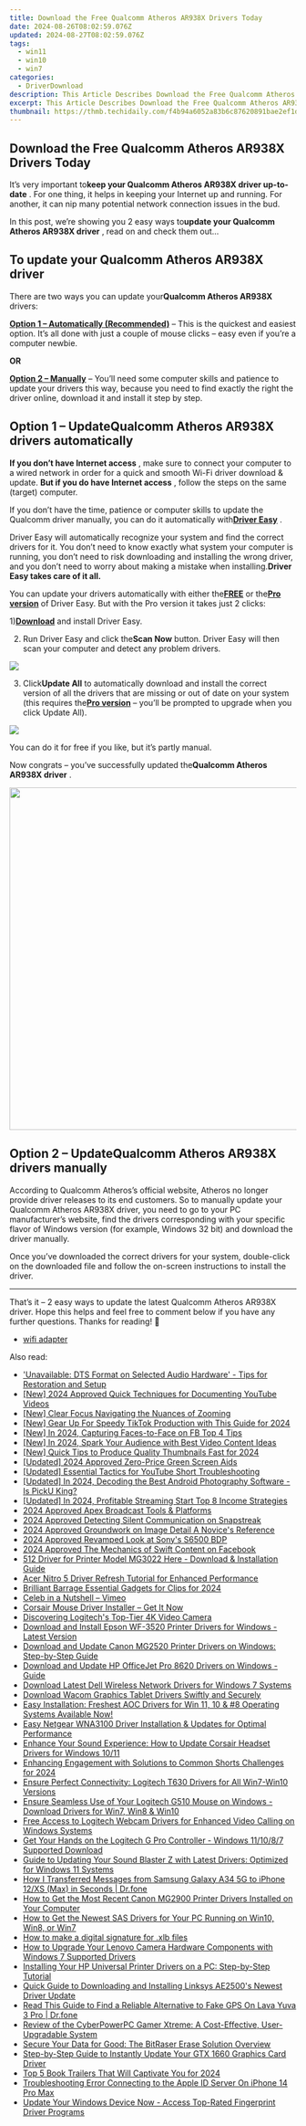 ```yaml
---
title: Download the Free Qualcomm Atheros AR938X Drivers Today
date: 2024-08-26T08:02:59.076Z
updated: 2024-08-27T08:02:59.076Z
tags:
  - win11
  - win10
  - win7
categories:
  - DriverDownload
description: This Article Describes Download the Free Qualcomm Atheros AR938X Drivers Today
excerpt: This Article Describes Download the Free Qualcomm Atheros AR938X Drivers Today
thumbnail: https://thmb.techidaily.com/f4b94a6052a83b6c87620891bae2ef1d10a06ae6e718f7d201b09964291e2b88.jpg
---
```


## Download the Free Qualcomm Atheros AR938X Drivers Today

It’s very important to**keep your Qualcomm Atheros AR938X driver up-to-date** . For one thing, it helps in keeping your Internet up and running. For another, it can nip many potential network connection issues in the bud.

 In this post, we’re showing you 2 easy ways to**update your Qualcomm Atheros AR938X driver** , read on and check them out…

## To update your Qualcomm Atheros AR938X driver

 There are two ways you can update your**Qualcomm Atheros AR938X** drivers:

**[Option 1 – Automatically (Recommended)](https://tools.techidaily.com/drivereasy/download/)** [](https://tools.techidaily.com/drivereasy/download/) – This is the quickest and easiest option. It’s all done with just a couple of mouse clicks – easy even if you’re a computer newbie.

**OR**

**[Option 2 – Manually](https://tools.techidaily.com/drivereasy/download/)** [](https://tools.techidaily.com/drivereasy/download/) – You’ll need some computer skills and patience to update your drivers this way, because you need to find exactly the right the driver online, download it and install it step by step.

## Option 1 – Update**Qualcomm Atheros AR938X** drivers automatically

**If you don’t have Internet access** , make sure to connect your computer to a wired network in order for a quick and smooth Wi-Fi driver download & update. **But if you do have Internet access** , follow the steps on the same (target) computer.

 If you don’t have the time, patience or computer skills to update the Qualcomm driver manually, you can do it automatically with[**Driver Easy**](https://tools.techidaily.com/drivereasy/download/) .

 Driver Easy will automatically recognize your system and find the correct drivers for it. You don’t need to know exactly what system your computer is running, you don’t need to risk downloading and installing the wrong driver, and you don’t need to worry about making a mistake when installing.**Driver Easy takes care of it all.**

 You can update your drivers automatically with either the[**FREE**](https://tools.techidaily.com/drivereasy/download/) or the[**Pro version**](https://tools.techidaily.com/drivereasy/download/) of Driver Easy. But with the Pro version it takes just 2 clicks:

 1)[**Download**](https://tools.techidaily.com/drivereasy/download/) and install Driver Easy.

 2) Run Driver Easy and click the**Scan Now** button. Driver Easy will then scan your computer and detect any problem drivers.

![](https://images.drivereasy.com/wp-content/uploads/2019/05/image-1143.png)

 3) Click**Update All** to automatically download and install the correct version of all the drivers that are missing or out of date on your system (this requires the[**Pro version**](https://tools.techidaily.com/drivereasy/download/) – you’ll be prompted to upgrade when you click Update All).

![](https://images.drivereasy.com/wp-content/uploads/2019/05/image-1144.png)

 You can do it for free if you like, but it’s partly manual.

 Now congrats – you’ve successfully updated the**Qualcomm Atheros AR938X driver** .

<!-- affiliate ads begin -->
<a href="https://uperfect.sjv.io/c/5597632/1246754/15155" target="_top" id="1246754"><img src="//a.impactradius-go.com/display-ad/15155-1246754" border="0" alt="" width="600" height="600"/></a><img height="0" width="0" src="https://imp.pxf.io/i/5597632/1246754/15155" style="position:absolute;visibility:hidden;" border="0" />
<!-- affiliate ads end -->
## Option 2 – Update**Qualcomm Atheros AR938X** drivers manually

 According to Qualcomm Atheros’s official website, Atheros no longer provide driver releases to its end customers. So to manually update your Qualcomm Atheros AR938X driver, you need to go to your PC manufacturer’s website, find the drivers corresponding with your specific flavor of Windows version (for example, Windows 32 bit) and download the driver manually.

 Once you’ve downloaded the correct drivers for your system, double-click on the downloaded file and follow the on-screen instructions to install the driver.

---

 That’s it – 2 easy ways to update the latest Qualcomm Atheros AR938X driver. Hope this helps and feel free to comment below if you have any further questions. Thanks for reading! 🙂

* [wifi adapter](https://tools.techidaily.com/drivereasy/download/)

<ins class="adsbygoogle"
     style="display:block"
     data-ad-format="autorelaxed"
     data-ad-client="ca-pub-7571918770474297"
     data-ad-slot="1223367746"></ins>



<ins class="adsbygoogle"
     style="display:block"
     data-ad-client="ca-pub-7571918770474297"
     data-ad-slot="8358498916"
     data-ad-format="auto"
     data-full-width-responsive="true"></ins>

<span class="atpl-alsoreadstyle">Also read:</span>
<div><ul>
<li><a href="https://hardware-help.techidaily.com/unavailable-dts-format-on-selected-audio-hardware-tips-for-restoration-and-setup/"><u>'Unavailable: DTS Format on Selected Audio Hardware' - Tips for Restoration and Setup</u></a></li>
<li><a href="https://digital-screen-recording.techidaily.com/new-2024-approved-quick-techniques-for-documenting-youtube-videos/"><u>[New] 2024 Approved  Quick Techniques for Documenting YouTube Videos</u></a></li>
<li><a href="https://screen-video-capture.techidaily.com/new-clear-focus-navigating-the-nuances-of-zooming/"><u>[New] Clear Focus  Navigating the Nuances of Zooming</u></a></li>
<li><a href="https://tiktok-video-recordings.techidaily.com/new-gear-up-for-speedy-tiktok-production-with-this-guide-for-2024/"><u>[New] Gear Up For Speedy TikTok Production with This Guide for 2024</u></a></li>
<li><a href="https://facebook-video-recording.techidaily.com/new-in-2024-capturing-faces-to-face-on-fb-top-4-tips/"><u>[New] In 2024, Capturing Faces-to-Face on FB  Top 4 Tips</u></a></li>
<li><a href="https://youtube-tips.techidaily.com/n-2024-spark-your-audience-with-best-video-content-ideas/"><u>[New] In 2024, Spark Your Audience with Best Video Content Ideas</u></a></li>
<li><a href="https://vimeo-videos.techidaily.com/new-quick-tips-to-produce-quality-thumbnails-fast-for-2024/"><u>[New] Quick Tips to Produce Quality Thumbnails Fast for 2024</u></a></li>
<li><a href="https://fox-info.techidaily.com/updated-2024-approved-zero-price-green-screen-aids/"><u>[Updated] 2024 Approved  Zero-Price Green Screen Aids</u></a></li>
<li><a href="https://youtube-videos.techidaily.com/updated-essential-tactics-for-youtube-short-troubleshooting/"><u>[Updated] Essential Tactics for YouTube Short Troubleshooting</u></a></li>
<li><a href="https://article-files.techidaily.com/updated-in-2024-decoding-the-best-android-photography-software-is-picku-king/"><u>[Updated] In 2024, Decoding the Best Android Photography Software - Is PickU King?</u></a></li>
<li><a href="https://youtube-blog.techidaily.com/ed-in-2024-profitable-streaming-start-top-8-income-strategies/"><u>[Updated] In 2024, Profitable Streaming Start  Top 8 Income Strategies</u></a></li>
<li><a href="https://article-files.techidaily.com/2024-approved-apex-broadcast-tools-and-platforms/"><u>2024 Approved  Apex Broadcast Tools & Platforms</u></a></li>
<li><a href="https://snapchat-videos.techidaily.com/2024-approved-detecting-silent-communication-on-snapstreak/"><u>2024 Approved  Detecting Silent Communication on Snapstreak</u></a></li>
<li><a href="https://article-posts.techidaily.com/2024-approved-groundwork-on-image-detail-a-novices-reference/"><u>2024 Approved  Groundwork on Image Detail  A Novice's Reference</u></a></li>
<li><a href="https://article-tips.techidaily.com/2024-approved-revamped-look-at-sonys-s6500-bdp/"><u>2024 Approved  Revamped Look at Sony's S6500 BDP</u></a></li>
<li><a href="https://fox-access.techidaily.com/2024-approved-the-mechanics-of-swift-content-on-facebook/"><u>2024 Approved  The Mechanics of Swift Content on Facebook</u></a></li>
<li><a href="https://hardware-help.techidaily.com/512-driver-for-printer-model-mg3022-here-download-and-installation-guide/"><u>512 Driver for Printer Model MG3022 Here - Download & Installation Guide</u></a></li>
<li><a href="https://hardware-help.techidaily.com/acer-nitro-5-driver-refresh-tutorial-for-enhanced-performance/"><u>Acer Nitro 5 Driver Refresh Tutorial for Enhanced Performance</u></a></li>
<li><a href="https://article-helps.techidaily.com/brilliant-barrage-essential-gadgets-for-clips-for-2024/"><u>Brilliant Barrage  Essential Gadgets for Clips for 2024</u></a></li>
<li><a href="https://vimeo-videos.techidaily.com/celeb-in-a-nutshell-vimeo/"><u>Celeb in a Nutshell – Vimeo</u></a></li>
<li><a href="https://hardware-help.techidaily.com/1722971702782-corsair-mouse-driver-installer-get-it-now/"><u>Corsair Mouse Driver Installer – Get It Now</u></a></li>
<li><a href="https://digital-screen-recording.techidaily.com/discovering-logitechs-top-tier-4k-video-camera/"><u>Discovering Logitech's Top-Tier 4K Video Camera</u></a></li>
<li><a href="https://hardware-help.techidaily.com/download-and-install-epson-wf-3520-printer-drivers-for-windows-latest-version/"><u>Download and Install Epson WF-3520 Printer Drivers for Windows - Latest Version</u></a></li>
<li><a href="https://hardware-help.techidaily.com/download-and-update-canon-mg2520-printer-drivers-on-windows-step-by-step-guide/"><u>Download and Update Canon MG2520 Printer Drivers on Windows: Step-by-Step Guide</u></a></li>
<li><a href="https://hardware-help.techidaily.com/download-and-update-hp-officejet-pro-8620-drivers-on-windows-guide/"><u>Download and Update HP OfficeJet Pro 8620 Drivers on Windows - Guide</u></a></li>
<li><a href="https://hardware-help.techidaily.com/download-latest-dell-wireless-network-drivers-for-windows-7-systems/"><u>Download Latest Dell Wireless Network Drivers for Windows 7 Systems</u></a></li>
<li><a href="https://hardware-help.techidaily.com/download-wacom-graphics-tablet-drivers-swiftly-and-securely/"><u>Download Wacom Graphics Tablet Drivers Swiftly and Securely</u></a></li>
<li><a href="https://hardware-help.techidaily.com/easy-installation-freshest-aoc-drivers-for-win-11-10-and-8-operating-systems-available-now/"><u>Easy Installation: Freshest AOC Drivers for Win 11, 10 & #8 Operating Systems Available Now!</u></a></li>
<li><a href="https://hardware-help.techidaily.com/easy-netgear-wna3100-driver-installation-and-updates-for-optimal-performance/"><u>Easy Netgear WNA3100 Driver Installation & Updates for Optimal Performance</u></a></li>
<li><a href="https://hardware-help.techidaily.com/enhance-your-sound-experience-how-to-update-corsair-headset-drivers-for-windows-1011/"><u>Enhance Your Sound Experience: How to Update Corsair Headset Drivers for Windows 10/11</u></a></li>
<li><a href="https://youtube-docs.techidaily.com/cing-engagement-with-solutions-to-common-shorts-challenges-for-2024/"><u>Enhancing Engagement with Solutions to Common Shorts Challenges for 2024</u></a></li>
<li><a href="https://hardware-help.techidaily.com/ensure-perfect-connectivity-logitech-t630-drivers-for-all-win7-win10-versions/"><u>Ensure Perfect Connectivity: Logitech T630 Drivers for All Win7-Win10 Versions</u></a></li>
<li><a href="https://hardware-help.techidaily.com/ensure-seamless-use-of-your-logitech-g510-mouse-on-windows-download-drivers-for-win7-win8-and-win10/"><u>Ensure Seamless Use of Your Logitech G510 Mouse on Windows - Download Drivers for Win7, Win8 & Win10</u></a></li>
<li><a href="https://hardware-help.techidaily.com/free-access-to-logitech-webcam-drivers-for-enhanced-video-calling-on-windows-systems/"><u>Free Access to Logitech Webcam Drivers for Enhanced Video Calling on Windows Systems</u></a></li>
<li><a href="https://hardware-help.techidaily.com/get-your-hands-on-the-logitech-g-pro-controller-windows-111087-supported-download/"><u>Get Your Hands on the Logitech G Pro Controller - Windows 11/10/8/7 Supported Download</u></a></li>
<li><a href="https://hardware-help.techidaily.com/guide-to-updating-your-sound-blaster-z-with-latest-drivers-optimized-for-windows-11-systems/"><u>Guide to Updating Your Sound Blaster Z with Latest Drivers: Optimized for Windows 11 Systems</u></a></li>
<li><a href="https://blog-min.techidaily.com/how-i-transferred-messages-from-samsung-galaxy-a34-5g-to-iphone-12xs-max-in-seconds-drfone-by-drfone-transfer-from-android-transfer-from-android/"><u>How I Transferred Messages from Samsung Galaxy A34 5G to iPhone 12/XS (Max) in Seconds | Dr.fone</u></a></li>
<li><a href="https://hardware-help.techidaily.com/how-to-get-the-most-recent-canon-mg2900-printer-drivers-installed-on-your-computer/"><u>How to Get the Most Recent Canon MG2900 Printer Drivers Installed on Your Computer</u></a></li>
<li><a href="https://hardware-help.techidaily.com/how-to-get-the-newest-sas-drivers-for-your-pc-running-on-win10-win8-or-win7/"><u>How to Get the Newest SAS Drivers for Your PC Running on Win10, Win8, or Win7</u></a></li>
<li><a href="https://blog-min.techidaily.com/how-to-make-a-digital-signature-for-xlb-files-by-ldigisigner-sign-a-excel-sign-a-excel/"><u>How to make a digital signature for .xlb files</u></a></li>
<li><a href="https://hardware-help.techidaily.com/how-to-upgrade-your-lenovo-camera-hardware-components-with-windows-7-supported-drivers/"><u>How to Upgrade Your Lenovo Camera Hardware Components with Windows 7 Supported Drivers</u></a></li>
<li><a href="https://hardware-help.techidaily.com/installing-your-hp-universal-printer-drivers-on-a-pc-step-by-step-tutorial/"><u>Installing Your HP Universal Printer Drivers on a PC: Step-by-Step Tutorial</u></a></li>
<li><a href="https://hardware-help.techidaily.com/quick-guide-to-downloading-and-installing-linksys-ae2500s-newest-driver-update/"><u>Quick Guide to Downloading and Installing Linksys AE2500's Newest Driver Update</u></a></li>
<li><a href="https://fake-location.techidaily.com/read-this-guide-to-find-a-reliable-alternative-to-fake-gps-on-lava-yuva-3-pro-drfone-by-drfone-virtual-android/"><u>Read This Guide to Find a Reliable Alternative to Fake GPS On Lava Yuva 3 Pro | Dr.fone</u></a></li>
<li><a href="https://hardware-help.techidaily.com/review-of-the-cyberpowerpc-gamer-xtreme-a-cost-effective-user-upgradable-system/"><u>Review of the CyberPowerPC Gamer Xtreme: A Cost-Effective, User-Upgradable System</u></a></li>
<li><a href="https://data-safeguard.techidaily.com/secure-your-data-for-good-the-bitraser-erase-solution-overview/"><u>Secure Your Data for Good: The BitRaser Erase Solution Overview</u></a></li>
<li><a href="https://hardware-help.techidaily.com/step-by-step-guide-to-instantly-update-your-gtx-1660-graphics-card-driver/"><u>Step-by-Step Guide to Instantly Update Your GTX 1660 Graphics Card Driver</u></a></li>
<li><a href="https://some-guidance.techidaily.com/top-5-book-trailers-that-will-captivate-you-for-2024/"><u>Top 5 Book Trailers That Will Captivate You for 2024</u></a></li>
<li><a href="https://apple-account.techidaily.com/troubleshooting-error-connecting-to-the-apple-id-server-on-iphone-14-pro-max-by-drfone-ios/"><u>Troubleshooting Error Connecting to the Apple ID Server On iPhone 14 Pro Max</u></a></li>
<li><a href="https://hardware-help.techidaily.com/update-your-windows-device-now-access-top-rated-fingerprint-driver-programs/"><u>Update Your Windows Device Now - Access Top-Rated Fingerprint Driver Programs</u></a></li>
</ul></div>
